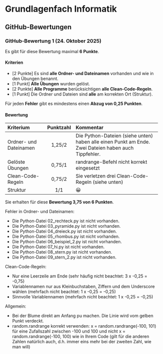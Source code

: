 # Grundlagenfach Informatik

## GitHub-Bewertungen

### GitHub-Bewertung 1 (24. Oktober 2025)

Es gibt für diese Bewertung maximal **6 Punkte**.

#### Kriterien

- [2 Punkte] Es sind **alle Ordner- und Dateinamen** vorhanden und wie in den Übungen benannt.
- [1 Punkt] **Alle Übungen** wurden gelöst.
- [2 Punkte] **Alle Programme** berücksichtigen **alle Clean-Code-Regeln**.
- [1 Punkt] Die Ordner und Dateien sind **alle** am korrekten Ort (Struktur).

Für jeden **Fehler** gibt es mindestens einen **Abzug von 0,25 Punkten**.

#### Bewertung

| **Kriterium**          | **Punktzahl** | **Kommentar**                                                                                        |
|:-----------------------|:-------------:|:-----------------------------------------------------------------------------------------------------|
| Ordner- und Dateinamen |    1,25/2     | Die Python-Dateien (siehe unten) haben alle einen Punkt am Ende. Zwei Dateien haben auch Tippfehler. |
| Gelöste Übungen        |    0,75/1     | randrange-Befehl nicht korrekt eingesetzt                                                            |
| Clean-Code-Regeln      |    0,75/2     | Sie verletzen drei Clean-Code-Regeln (siehe unten)                                                   |
| Struktur               |      1/1      | :grinning:                                                                                           |

Sie erhalten für diese **Bewertung 3,75 von 6 Punkten**.

Fehler in Ordner- und Dateinamen:

- Die Python-Datei 02_rechteck.py ist nicht vorhanden.
- Die Python-Datei 03_pyramide.py ist nicht vorhanden.
- Die Python-Datei 04_dreieck.py ist nicht vorhanden.
- Die Python-Datei 05_rhombus.py ist nicht vorhanden.
- Die Python-Datei 06_beispiel_2.py ist nicht vorhanden.
- Die Python-Datei 07_hi.py ist nicht vorhanden.
- Die Python-Datei 08_stern.py ist nicht vorhanden.
- Die Python-Datei 09_stern_2.py ist nicht vorhanden.

Clean-Code-Regeln:

- Nur eine Leerzeile am Ende (sehr häufig nicht beachtet: 3 x -0,25 = -0,75)
- Variablennamen nur aus Kleinbuchstaben, Ziffern und dem Underscore wählen (mehrfach nicht beachtet: 1 x -0,25 = -0,25)
- Sinnvolle Variablennamen (mehrfach nicht beachtet: 1 x -0,25 = -0,25)

Allgemein:

- Bei der Blume direkt am Anfang pu machen. Die Linie wird vom gelben Punkt verdeckt.
- random.randrange korrekt verwenden: x = random.randrange(-100, 101) für eine Zufallszahl zwischen -100 und 100 und
  nicht x = random.randrange(-100, 100) wie in Ihrem Code (gilt für die anderen Zahlen natürlich auch, d.h. immer eins
  mehr bei der zweiten Zahl, wie man will)
